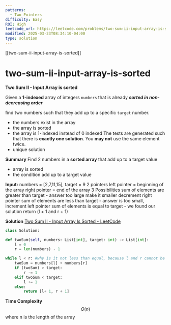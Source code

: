 ```yaml
---
patterns:
  - Two Pointers
difficulty: Easy
ROI: High
leetcode_url: https://leetcode.com/problems/two-sum-ii-input-array-is-sorted/
modified: 2025-03-23T08:34:10-04:00
type: solution
---
```

[[two-sum-ii-input-array-is-sorted]]
# two-sum-ii-input-array-is-sorted


**Two Sum II - Input Array is sorted**

Given a **1-indexed** array of integers `numbers` that is already **_sorted in non-decreasing order_**

find two numbers such that they add up to a specific `target` number.
- the numbers exist in the array
- the array is sorted
- the array is 1-indexed instead of 0 indexed
The tests are generated such that there is **exactly one solution**. You **may not** use the same element twice.
- unique solution

**Summary**
Find 2 numbers in a **sorted array** that add up to a target value
- array is sorted
- the condition add up to a target value

**Input:** numbers = [2,7,11,15], target = 9
2 pointers 
left pointer = beginning of the array
right pointer = end of the array
3 Possibilities
sum of elements are greater than target
	- answer too large make it smaller decrement right pointer 
sum of elements are less than target
	- answer is too small, increment left pointer
sum of elements is equal to target
	- we found our solution return (l + 1 and r + 1)

**Solution**
[Two Sum II - Input Array Is Sorted - LeetCode](https://leetcode.com/problems/two-sum-ii-input-array-is-sorted/submissions/1579001145/)

```python
class Solution:

def twoSum(self, numbers: List[int], target: int) -> List[int]:
	l = 0
	r = len(numbers) - 1

while l < r: #why is it not less than equal, because l and r cannot be the same
	twoSum = numbers[l] + numbers[r]
	if (twoSum) > target:
		r -= 1
	elif twoSum < target:
		l += 1
	else:
		return [l+ 1, r + 1]
```

**Time Complexity**
$$
O(n)
$$
where n is the length of the array